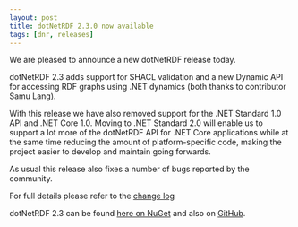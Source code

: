 ```yaml
---
layout: post
title: dotNetRDF 2.3.0 now available
tags: [dnr, releases]
---
```


We are pleased to announce a new dotNetRDF release today.

dotNetRDF 2.3 adds support for SHACL validation and a new Dynamic API for accessing RDF graphs using .NET dynamics (both thanks to contributor Samu Lang). 

With this release we have also removed support for the .NET Standard 1.0 API and .NET Core 1.0. Moving to .NET Standard 2.0 will enable us to support a lot more of the dotNetRDF API for .NET Core applications while at the same time reducing the amount of platform-specific code, making the project easier to develop and maintain going forwards.

As usual this release also fixes a number of bugs reported by the community.

For full details please refer to the [change log](https://github.com/dotnetrdf/dotnetrdf/blob/master/ChangeLog.txt)

dotNetRDF 2.3 can be found [here on NuGet](https://www.nuget.org/packages/dotNetRDF/2.3.0) and also on [GitHub](https://github.com/dotnetrdf/dotnetrdf/releases/tag/v2.3.0).
